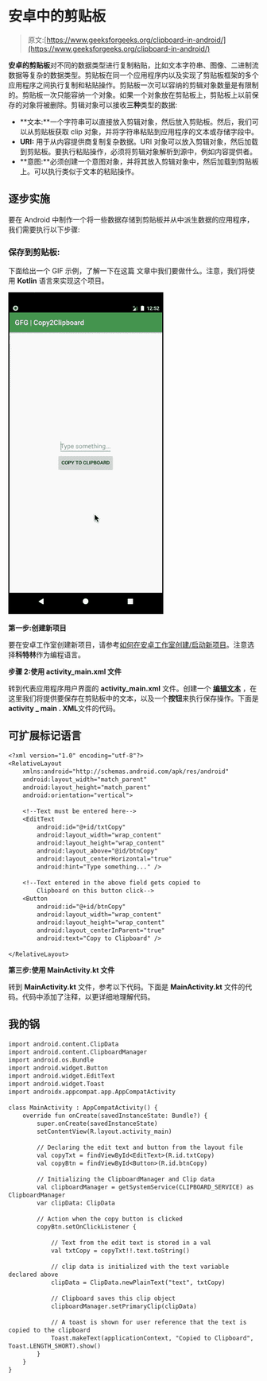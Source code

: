# 安卓中的剪贴板

> 原文:[https://www.geeksforgeeks.org/clipboard-in-android/](https://www.geeksforgeeks.org/clipboard-in-android/)

**安卓的剪贴板**对不同的数据类型进行复制粘贴，比如文本字符串、图像、二进制流数据等复杂的数据类型。剪贴板在同一个应用程序内以及实现了剪贴板框架的多个应用程序之间执行复制和粘贴操作。剪贴板一次可以容纳的剪辑对象数量是有限制的。剪贴板一次只能容纳一个对象。如果一个对象放在剪贴板上，剪贴板上以前保存的对象将被删除。剪辑对象可以接收**三种**类型的数据:

*   **文本:**一个字符串可以直接放入剪辑对象，然后放入剪贴板。然后，我们可以从剪贴板获取 clip 对象，并将字符串粘贴到应用程序的文本或存储字段中。
*   **URI:** 用于从内容提供商复制复杂数据。URI 对象可以放入剪辑对象，然后加载到剪贴板。要执行粘贴操作，必须将剪辑对象解析到源中，例如内容提供者。
*   **意图:**必须创建一个意图对象，并将其放入剪辑对象中，然后加载到剪贴板上。可以执行类似于文本的粘贴操作。

## 逐步实施

要在 Android 中制作一个将一些数据存储到剪贴板并从中派生数据的应用程序，我们需要执行以下步骤:

### 保存到剪贴板:

下面给出一个 GIF 示例，了解一下在这篇 文章中我们要做什么。注意，我们将使用 **Kotlin** 语言来实现这个项目。

![Clipboard in Android Sample GIF](img/15f78a3f27c2fe812c64523f172ce18b.png)

**第一步:创建新项目**

要在安卓工作室创建新项目，请参考[如何在安卓工作室创建/启动新项目](https://www.geeksforgeeks.org/android-how-to-create-start-a-new-project-in-android-studio/)。注意选择**科特林**作为编程语言。

**步骤 2:使用 activity_main.xml 文件**

转到代表应用程序用户界面的 **activity_main.xml** 文件。创建一个 [**编辑文本**](https://www.geeksforgeeks.org/android-edittext-in-kotlin/) ，在这里我们将提供要保存在剪贴板中的文本，以及一个**按钮**来执行保存操作。下面是**activity _ main . XML**文件的代码。

## 可扩展标记语言

```
<?xml version="1.0" encoding="utf-8"?>
<RelativeLayout 
    xmlns:android="http://schemas.android.com/apk/res/android"
    android:layout_width="match_parent"
    android:layout_height="match_parent"
    android:orientation="vertical">

    <!--Text must be entered here-->
    <EditText
        android:id="@+id/txtCopy"
        android:layout_width="wrap_content"
        android:layout_height="wrap_content"
        android:layout_above="@id/btnCopy"
        android:layout_centerHorizontal="true"
        android:hint="Type something..." />

    <!--Text entered in the above field gets copied to 
        Clipboard on this button click-->
    <Button
        android:id="@+id/btnCopy"
        android:layout_width="wrap_content"
        android:layout_height="wrap_content"
        android:layout_centerInParent="true"
        android:text="Copy to Clipboard" />

</RelativeLayout>
```

**第三步:使用 MainActivity.kt 文件**

转到 **MainActivity.kt** 文件，参考以下代码。下面是 **MainActivity.kt** 文件的代码。代码中添加了注释，以更详细地理解代码。

## 我的锅

```
import android.content.ClipData
import android.content.ClipboardManager
import android.os.Bundle
import android.widget.Button
import android.widget.EditText
import android.widget.Toast
import androidx.appcompat.app.AppCompatActivity

class MainActivity : AppCompatActivity() {
    override fun onCreate(savedInstanceState: Bundle?) {
        super.onCreate(savedInstanceState)
        setContentView(R.layout.activity_main)

        // Declaring the edit text and button from the layout file
        val copyTxt = findViewById<EditText>(R.id.txtCopy)
        val copyBtn = findViewById<Button>(R.id.btnCopy)

        // Initializing the ClipboardManager and Clip data
        val clipboardManager = getSystemService(CLIPBOARD_SERVICE) as ClipboardManager
        var clipData: ClipData

        // Action when the copy button is clicked
        copyBtn.setOnClickListener {

            // Text from the edit text is stored in a val
            val txtCopy = copyTxt!!.text.toString()

            // clip data is initialized with the text variable declared above
            clipData = ClipData.newPlainText("text", txtCopy)

            // Clipboard saves this clip object
            clipboardManager.setPrimaryClip(clipData)

            // A toast is shown for user reference that the text is copied to the clipboard
            Toast.makeText(applicationContext, "Copied to Clipboard", Toast.LENGTH_SHORT).show()
        }
    }
}
```